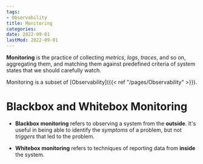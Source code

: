 ```yaml
---
tags:
- Observability
title: Monitoring
categories:
date: 2022-09-01
lastMod: 2022-09-01
---
```



**Monitoring** is the practice of collecting *metrics*, *logs*, *traces*, and so on, aggregating them, and matching them against predefined criteria of system states that we should carefully watch.

Monitoring is a subset of [Observability]({{< ref "/pages/Observability" >}}).

# Blackbox and Whitebox Monitoring

  + **Blackbox monitoring** refers to observing a system from the **outside**. It's useful in being able to identify the *symptoms* of a problem, but not *triggers* that led to the problem.

  + **Whitebox monitoring** refers to techniques of reporting data from **inside** the system.


